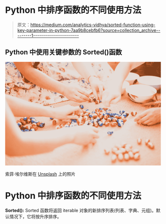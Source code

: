 # Python 中排序函数的不同使用方法

> 原文：<https://medium.com/analytics-vidhya/sorted-function-using-key-parameter-in-python-7aa9b8cebfb6?source=collection_archive---------1----------------------->

## Python 中使用关键参数的 Sorted()函数

![](img/1b04a5563cf86659115486fa96fa7195.png)

索菲·埃尔维斯在 [Unsplash](https://unsplash.com?utm_source=medium&utm_medium=referral) 上的照片

# Python 中排序函数的不同使用方法

**Sorted():** Sorted 函数将返回 iterable 对象的新排序列表(列表、字典、元组)。默认情况下，它将按升序排序。
